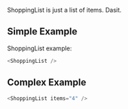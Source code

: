 ShoppingList is just a list of items. Dasit.

## Simple Example

ShoppingList example:

```js
<ShoppingList />
```

## Complex Example

```js
<ShoppingList items="4" />
```